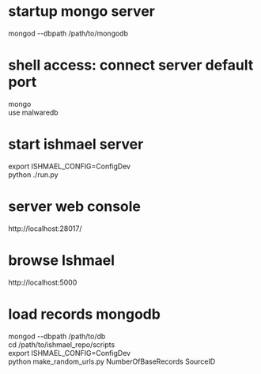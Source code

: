 # startup mongo server
mongod --dbpath /path/to/mongodb  

# shell access: connect server default port
mongo  
use malwaredb  

# start ishmael server
export ISHMAEL_CONFIG=ConfigDev  
python ./run.py  

# server web console
http://localhost:28017/  

# browse Ishmael
http://localhost:5000  

# load records mongodb
mongod --dbpath /path/to/db  
cd /path/to/ishmael_repo/scripts  
export ISHMAEL_CONFIG=ConfigDev  
python make_random_urls.py NumberOfBaseRecords SourceID  


